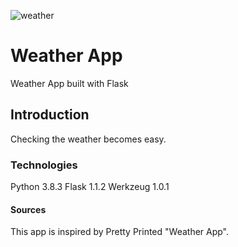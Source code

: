 ![weather](https://user-images.githubusercontent.com/63557278/100550184-7a0bf380-3278-11eb-81f4-11d24a37b355.png)

# Weather App
Weather App built with Flask

## Introduction
Checking the weather becomes easy.

### Technologies
Python 3.8.3
Flask 1.1.2
Werkzeug 1.0.1

#### Sources
This app is inspired by Pretty Printed "Weather App".
